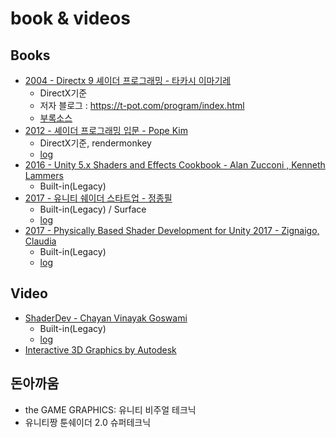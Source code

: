 # book & videos

## Books

- [2004 - Directx 9 셰이더 프로그래밍 - 타카시 이마기레](https://www.hanbit.co.kr/store/books/look.php?p_code=B9447539340)
  - DirectX기준
  - 저자 블로그 : <https://t-pot.com/program/index.html>
  - [부록소스](https://dw.hanbit.co.kr/exam/1285/cd.zip)
- [2012 - 셰이더 프로그래밍 입문 - Pope Kim](http://www.hanbit.co.kr/store/books/look.php?p_code=B8421024205)
  - DirectX기준, rendermonkey
  - [log](https://github.com/netpyoung/bs.introduction-to-shader-programming)
- [2016 - Unity 5.x Shaders and Effects Cookbook - Alan Zucconi , Kenneth Lammers](https://www.packtpub.com/product/unity-5-x-shaders-and-effects-cookbook/9781785285240)
  - Built-in(Legacy)
- [2017 - 유니티 쉐이더 스타트업 - 정종필](https://vielbooks.com/235)
  - Built-in(Legacy) / Surface
  - [log](https://github.com/netpyoung/bs.shader_startup)
- [2017 - Physically Based Shader Development for Unity 2017 - Zignaigo, Claudia](https://www.apress.com/kr/book/9781484233085)
  - Built-in(Legacy)
  - [log](https://github.com/netpyoung/bs.physically_based_shader_develop_for_unity)

## Video

- [ShaderDev -  Chayan Vinayak Goswami](https://shaderdev.com/)
  - Built-in(Legacy)
  - [log](https://github.com/netpyoung/vs.shader-developing-using-unity)
- [Interactive 3D Graphics by Autodesk](https://www.udacity.com/course/interactive-3d-graphics--cs291)

## 돈아까움

- the GAME GRAPHICS: 유니티 비주얼 테크닉
- 유니티짱 툰쉐이더 2.0 슈퍼테크닉
